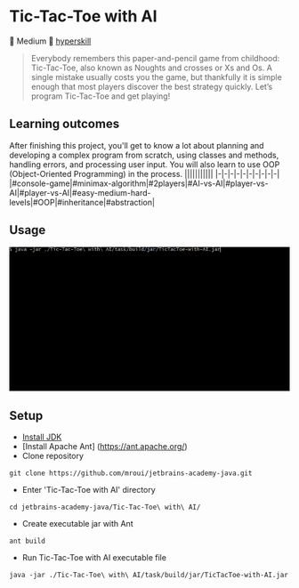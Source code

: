 # Tic-Tac-Toe with AI
:muscle: Medium :link: [hyperskill](https://hyperskill.org/projects/81)

>Everybody remembers this paper-and-pencil game from childhood: Tic-Tac-Toe, also known as Noughts and crosses or Xs and Os. A single mistake usually costs you the game, but thankfully it is simple enough that most players discover the best strategy quickly. Let’s program Tic-Tac-Toe and get playing!
## Learning outcomes
After finishing this project, you'll get to know a lot about planning and developing a complex program from scratch, using classes and methods, handling errors, and processing user input. You will also learn to use OOP (Object-Oriented Programming) in the process.
|||||||||||
|-|-|-|-|-|-|-|-|-|-|
|#console-game|#minimax-algorithm|#2players|#AI-vs-AI|#player-vs-AI|#player-vs-AI|#easy-medium-hard-levels|#OOP|#inheritance|#abstraction|

## Usage
![Tic-Tac-Toe with AI demo gif](demo.gif)

## Setup
* [Install JDK](https://www.oracle.com/pl/java/technologies/javase-downloads.html)
* [Install Apache Ant] (https://ant.apache.org/)
* Clone repository
```
git clone https://github.com/mroui/jetbrains-academy-java.git
```
* Enter 'Tic-Tac-Toe with AI' directory
```
cd jetbrains-academy-java/Tic-Tac-Toe\ with\ AI/
```
* Create executable jar with Ant
```
ant build
```
* Run Tic-Tac-Toe with AI executable file
```
java -jar ./Tic-Tac-Toe\ with\ AI/task/build/jar/TicTacToe-with-AI.jar
```
